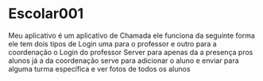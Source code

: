 # Escolar001
Meu aplicativo é um aplicativo de Chamada ele funciona da seguinte forma ele tem dois tipos de Login uma para o professor e outro para a coordenação o Login do professor Server para apenas da a presença pros alunos já a da coordenação serve para adicionar o aluno e enviar para alguma turma específica e ver fotos de todos os alunos 

